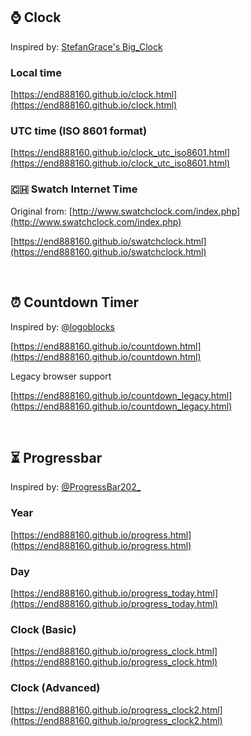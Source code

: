 ## ⌚️ Clock

Inspired by: [StefanGrace&#39;s Big_Clock](https://github.com/StefanGrace/Big_Clock)

### Local time

[https://end888160.github.io/clock.html](https://end888160.github.io/clock.html)

### UTC time (ISO 8601 format)

[https://end888160.github.io/clock_utc_iso8601.html](https://end888160.github.io/clock_utc_iso8601.html)

### 🇨🇭 Swatch Internet Time

Original from: [http://www.swatchclock.com/index.php](http://www.swatchclock.com/index.php)

[https://end888160.github.io/swatchclock.html](https://end888160.github.io/swatchclock.html)

<br>

## ⏰ Countdown Timer

Inspired by: [@logoblocks](https://www.youtube.com/@logoblocks)

[https://end888160.github.io/countdown.html](https://end888160.github.io/countdown.html)

Legacy browser support

[https://end888160.github.io/countdown_legacy.html](https://end888160.github.io/countdown_legacy.html)

<br>

## ⏳ Progressbar

Inspired by: [@ProgressBar202&#95;](https://x.com/ProgressBar202_)

### Year

[https://end888160.github.io/progress.html](https://end888160.github.io/progress.html)

### Day

[https://end888160.github.io/progress_today.html](https://end888160.github.io/progress_today.html)

### Clock (Basic)

[https://end888160.github.io/progress_clock.html](https://end888160.github.io/progress_clock.html)

### Clock (Advanced)

[https://end888160.github.io/progress_clock2.html](https://end888160.github.io/progress_clock2.html)
